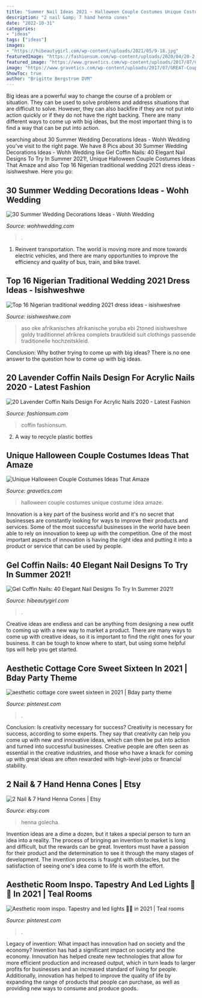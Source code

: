 ```yaml
---
title: "Summer Nail Ideas 2021 ~ Halloween Couple Costumes Unique Costume Idea Amaze"
description: "2 nail &amp; 7 hand henna cones"
date: "2022-10-31"
categories:
- "ideas"
tags: ["ideas"]
images:
- "https://hibeautygirl.com/wp-content/uploads/2021/05/9-18.jpg"
featuredImage: "https://fashionsum.com/wp-content/uploads/2020/04/20-2.jpg"
featured_image: "https://www.gravetics.com/wp-content/uploads/2017/07/GREAT-Couple-Halloween-Costume-Idea.jpg"
image: "https://www.gravetics.com/wp-content/uploads/2017/07/GREAT-Couple-Halloween-Costume-Idea.jpg"
ShowToc: true
author: "Brigitte Bergstrom DVM"
---
```



Big ideas are a powerful way to change the course of a problem or situation. They can be used to solve problems and address situations that are difficult to solve. However, they can also backfire if they are not put into action quickly or if they do not have the right backing. There are many different ways to come up with big ideas, but the most important thing is to find a way that can be put into action.

	

		
searching about 30 Summer Wedding Decorations Ideas - Wohh Wedding you've visit to the right page. We have 8 Pics about 30 Summer Wedding Decorations Ideas - Wohh Wedding like Gel Coffin Nails: 40 Elegant Nail Designs To Try In Summer 2021!, Unique Halloween Couple Costumes Ideas That Amaze and also Top 16 Nigerian traditional wedding 2021 dress ideas - isishweshwe. Here you go:
		
    
## 30 Summer Wedding Decorations Ideas - Wohh Wedding

<img loading=lazy src="http://wohhwedding.com/wp-content/uploads/2016/05/Summer-Outdoor-Wedding-Decoration-Ideas.jpg" onerror="this.onerror=null;this.src='https://tse3.mm.bing.net/th?id=OIP.TZziXQYriZfrxvs2XuehjAHaLH&amp;pid=15.1';" alt="30 Summer Wedding Decorations Ideas - Wohh Wedding">

_Source: wohhwedding.com_

>. 

	

1) Reinvent transportation. The world is moving more and more towards electric vehicles, and there are many opportunities to improve the efficiency and quality of bus, train, and bike travel. 

    
## Top 16 Nigerian Traditional Wedding 2021 Dress Ideas - Isishweshwe

<img loading=lazy src="https://isishweshwe.com/wp-content/uploads/2021/04/nigerian-traditional-wedding-dresses-2021-14.jpg" onerror="this.onerror=null;this.src='https://tse4.mm.bing.net/th?id=OIP.bcr-9YPqjLTAx0RreM1uGAHaLH&amp;pid=15.1';" alt="Top 16 Nigerian traditional wedding 2021 dress ideas - isishweshwe">

_Source: isishweshwe.com_

>aso oke afrikanisches afrikanische yoruba ebi 2toned isishweshwe goldy traditionnel afrikrea complets brautkleid suit clothings passende traditionelle hochzeitskleid. 

	

Conclusion: Why bother trying to come up with big ideas?
There is no one answer to the question how to come up with big ideas.

    
## 20 Lavender Coffin Nails Design For Acrylic Nails 2020 - Latest Fashion

<img loading=lazy src="https://fashionsum.com/wp-content/uploads/2020/04/20-2.jpg" onerror="this.onerror=null;this.src='https://tse3.mm.bing.net/th?id=OIP.D1lfQkeKdCTXJk4ttg_CWwHaKk&amp;pid=15.1';" alt="20 Lavender Coffin Nails Design For Acrylic Nails 2020 - Latest Fashion">

_Source: fashionsum.com_

>coffin fashionsum. 

	

2. A way to recycle plastic bottles 

    
## Unique Halloween Couple Costumes Ideas That Amaze

<img loading=lazy src="https://www.gravetics.com/wp-content/uploads/2017/07/GREAT-Couple-Halloween-Costume-Idea.jpg" onerror="this.onerror=null;this.src='https://tse4.mm.bing.net/th?id=OIP.c4WM9ZNeFJETmRgkAmc7AgHaNB&amp;pid=15.1';" alt="Unique Halloween Couple Costumes Ideas That Amaze">

_Source: gravetics.com_

>halloween couple costumes unique costume idea amaze. 

	

Innovation is a key part of the business world and it's no secret that businesses are constantly looking for ways to improve their products and services. Some of the most successful businesses in the world have been able to rely on innovation to keep up with the competition. One of the most important aspects of innovation is having the right idea and putting it into a product or service that can be used by people.

    
## Gel Coffin Nails: 40 Elegant Nail Designs To Try In Summer 2021!

<img loading=lazy src="https://hibeautygirl.com/wp-content/uploads/2021/05/9-18.jpg" onerror="this.onerror=null;this.src='https://tse3.mm.bing.net/th?id=OIP.Qu9qqP2suqRv7Knc9RwyNQHaLH&amp;pid=15.1';" alt="Gel Coffin Nails: 40 Elegant Nail Designs To Try In Summer 2021!">

_Source: hibeautygirl.com_

>. 

	

Creative ideas are endless and can be anything from designing a new outfit to coming up with a new way to market a product. There are many ways to come up with creative ideas, so it is important to find the right ones for your business. It can be tough to know where to start, but using some helpful tips will help you get started.

    
## Aesthetic Cottage Core Sweet Sixteen In 2021 | Bday Party Theme

<img loading=lazy src="https://i.pinimg.com/736x/9a/11/05/9a1105b9c568c2daf9c49c8b7c2d66fe.jpg" onerror="this.onerror=null;this.src='https://tse3.mm.bing.net/th?id=OIP.gNHsWDZMnHsMj5pWhSz1MgHaLH&amp;pid=15.1';" alt="aesthetic cottage core sweet sixteen in 2021 | Bday party theme">

_Source: pinterest.com_

>. 

	

Conclusion: Is creativity necessary for success?
Creativity is necessary for success, according to some experts. They say that creativity can help you come up with new and innovative ideas, which can then be put into action and turned into successful businesses. Creative people are often seen as essential in the creative industries, and those who have a knack for coming up with great ideas are often rewarded with high-level jobs or financial stability.

    
## 2 Nail &amp; 7 Hand Henna Cones | Etsy

<img loading=lazy src="https://i.etsystatic.com/24093097/r/il/8d2eac/2521277303/il_1588xN.2521277303_1cz3.jpg" onerror="this.onerror=null;this.src='https://tse4.mm.bing.net/th?id=OIP.HJwbopEPD0XlqI5gtCz3NQHaGm&amp;pid=15.1';" alt="2 Nail &amp; 7 Hand Henna Cones | Etsy">

_Source: etsy.com_

>henna golecha. 

	

Invention ideas are a dime a dozen, but it takes a special person to turn an idea into a reality. The process of bringing an invention to market is long and difficult, but the rewards can be great. Inventors must have a passion for their product and the determination to see it through the many stages of development. The invention process is fraught with obstacles, but the satisfaction of seeing one's idea come to life is worth the effort.

    
## Aesthetic Room Inspo. Tapestry And Led Lights 🖤🤩 In 2021 | Teal Rooms

<img loading=lazy src="https://i.pinimg.com/736x/3d/3d/c7/3d3dc78d5c5ee4d3e0aa9d4cf6a253a2.jpg" onerror="this.onerror=null;this.src='https://tse1.mm.bing.net/th?id=OIP.m-tzeTnH0aLJC82_JYAfiQHaJ3&amp;pid=15.1';" alt="Aesthetic room inspo. Tapestry and led lights 🖤🤩 in 2021 | Teal rooms">

_Source: pinterest.com_

>. 

	

Legacy of invention: What impact has innovation had on society and the economy?
Invention has had a significant impact on society and the economy. Innovation has helped create new technologies that allow for more efficient production and increased output, which in turn leads to larger profits for businesses and an increased standard of living for people. Additionally, innovation has helped to improve the quality of life by expanding the range of products that people can purchase, as well as providing new ways to consume and produce goods.

